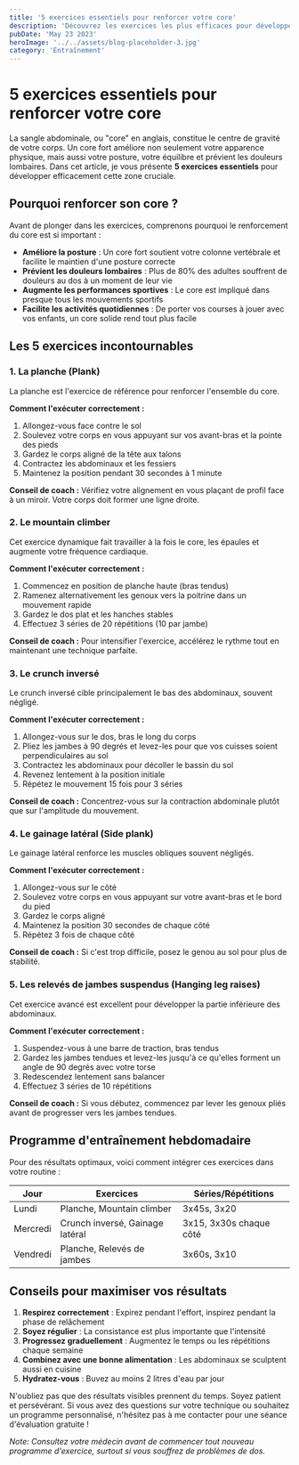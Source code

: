 ```yaml
---
title: '5 exercices essentiels pour renforcer votre core'
description: 'Découvrez les exercices les plus efficaces pour développer votre sangle abdominale et améliorer votre posture'
pubDate: 'May 23 2023'
heroImage: '../../assets/blog-placeholder-3.jpg'
category: 'Entraînement'
---
```


# 5 exercices essentiels pour renforcer votre core

La sangle abdominale, ou "core" en anglais, constitue le centre de gravité de votre corps. Un core fort améliore non seulement votre apparence physique, mais aussi votre posture, votre équilibre et prévient les douleurs lombaires. Dans cet article, je vous présente **5 exercices essentiels** pour développer efficacement cette zone cruciale.

## Pourquoi renforcer son core ?

Avant de plonger dans les exercices, comprenons pourquoi le renforcement du core est si important :

- **Améliore la posture** : Un core fort soutient votre colonne vertébrale et facilite le maintien d'une posture correcte
- **Prévient les douleurs lombaires** : Plus de 80% des adultes souffrent de douleurs au dos à un moment de leur vie
- **Augmente les performances sportives** : Le core est impliqué dans presque tous les mouvements sportifs
- **Facilite les activités quotidiennes** : De porter vos courses à jouer avec vos enfants, un core solide rend tout plus facile

## Les 5 exercices incontournables

### 1. La planche (Plank)

La planche est l'exercice de référence pour renforcer l'ensemble du core.

**Comment l'exécuter correctement :**
1. Allongez-vous face contre le sol
2. Soulevez votre corps en vous appuyant sur vos avant-bras et la pointe des pieds
3. Gardez le corps aligné de la tête aux talons
4. Contractez les abdominaux et les fessiers
5. Maintenez la position pendant 30 secondes à 1 minute

**Conseil de coach :** Vérifiez votre alignement en vous plaçant de profil face à un miroir. Votre corps doit former une ligne droite.

### 2. Le mountain climber

Cet exercice dynamique fait travailler à la fois le core, les épaules et augmente votre fréquence cardiaque.

**Comment l'exécuter correctement :**
1. Commencez en position de planche haute (bras tendus)
2. Ramenez alternativement les genoux vers la poitrine dans un mouvement rapide
3. Gardez le dos plat et les hanches stables
4. Effectuez 3 séries de 20 répétitions (10 par jambe)

**Conseil de coach :** Pour intensifier l'exercice, accélérez le rythme tout en maintenant une technique parfaite.

### 3. Le crunch inversé

Le crunch inversé cible principalement le bas des abdominaux, souvent négligé.

**Comment l'exécuter correctement :**
1. Allongez-vous sur le dos, bras le long du corps
2. Pliez les jambes à 90 degrés et levez-les pour que vos cuisses soient perpendiculaires au sol
3. Contractez les abdominaux pour décoller le bassin du sol
4. Revenez lentement à la position initiale
5. Répétez le mouvement 15 fois pour 3 séries

**Conseil de coach :** Concentrez-vous sur la contraction abdominale plutôt que sur l'amplitude du mouvement.

### 4. Le gainage latéral (Side plank)

Le gainage latéral renforce les muscles obliques souvent négligés.

**Comment l'exécuter correctement :**
1. Allongez-vous sur le côté
2. Soulevez votre corps en vous appuyant sur votre avant-bras et le bord du pied
3. Gardez le corps aligné
4. Maintenez la position 30 secondes de chaque côté
5. Répétez 3 fois de chaque côté

**Conseil de coach :** Si c'est trop difficile, posez le genou au sol pour plus de stabilité.

### 5. Les relevés de jambes suspendus (Hanging leg raises)

Cet exercice avancé est excellent pour développer la partie inférieure des abdominaux.

**Comment l'exécuter correctement :**
1. Suspendez-vous à une barre de traction, bras tendus
2. Gardez les jambes tendues et levez-les jusqu'à ce qu'elles forment un angle de 90 degrés avec votre torse
3. Redescendez lentement sans balancer
4. Effectuez 3 séries de 10 répétitions

**Conseil de coach :** Si vous débutez, commencez par lever les genoux pliés avant de progresser vers les jambes tendues.

## Programme d'entraînement hebdomadaire

Pour des résultats optimaux, voici comment intégrer ces exercices dans votre routine :

| Jour | Exercices | Séries/Répétitions |
|------|-----------|-------------------|
| Lundi | Planche, Mountain climber | 3x45s, 3x20 |
| Mercredi | Crunch inversé, Gainage latéral | 3x15, 3x30s chaque côté |
| Vendredi | Planche, Relevés de jambes | 3x60s, 3x10 |

## Conseils pour maximiser vos résultats

1. **Respirez correctement** : Expirez pendant l'effort, inspirez pendant la phase de relâchement
2. **Soyez régulier** : La consistance est plus importante que l'intensité
3. **Progressez graduellement** : Augmentez le temps ou les répétitions chaque semaine
4. **Combinez avec une bonne alimentation** : Les abdominaux se sculptent aussi en cuisine
5. **Hydratez-vous** : Buvez au moins 2 litres d'eau par jour

N'oubliez pas que des résultats visibles prennent du temps. Soyez patient et persévérant. Si vous avez des questions sur votre technique ou souhaitez un programme personnalisé, n'hésitez pas à me contacter pour une séance d'évaluation gratuite !

*Note: Consultez votre médecin avant de commencer tout nouveau programme d'exercice, surtout si vous souffrez de problèmes de dos.*
